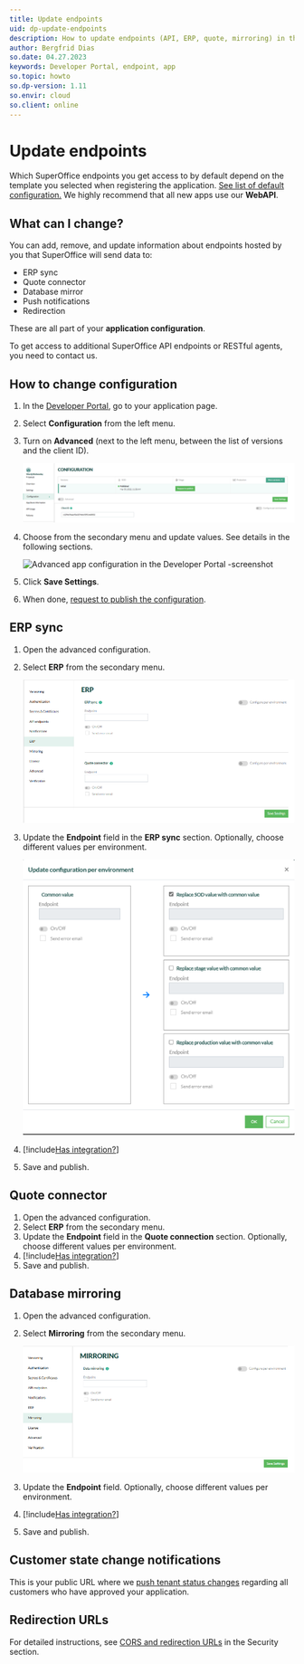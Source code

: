 ```yaml
---
title: Update endpoints
uid: dp-update-endpoints
description: How to update endpoints (API, ERP, quote, mirroring) in the SuperOffice Developer Portal.
author: Bergfrid Dias
so.date: 04.27.2023
keywords: Developer Portal, endpoint, app
so.topic: howto
so.dp-version: 1.11
so.envir: cloud
so.client: online
---
```


# Update endpoints

Which SuperOffice endpoints you get access to by default depend on the template you selected when registering the application. [See list of default configuration.][1] We highly recommend that all new apps use our **WebAPI**.

## What can I change?

You can add, remove, and update information about endpoints hosted by you that SuperOffice will send data to:

* ERP sync
* Quote connector
* Database mirror
* Push notifications
* Redirection

These are all part of your **application configuration**.

To get access to additional SuperOffice API endpoints or RESTful agents, you need to contact us.

## How to change configuration

1. In the [Developer Portal][3], go to your application page.
2. Select **Configuration** from the left menu.
3. Turn on **Advanced** (next to the left menu, between the list of versions and the client ID).

    ![Turn on advanced configuration for app -screenshot][img1]

4. Choose from the secondary menu and update values. See details in the following sections.

    ![Advanced app configuration in the Developer Portal -screenshot][img2]

5. Click **Save Settings**.
6. When done, [request to publish the configuration][2].

## ERP sync

1. Open the advanced configuration.
2. Select **ERP** from the secondary menu.

    ![ERP sync configuration for application -screenshot][img3]

3. Update the **Endpoint** field in the **ERP sync** section. Optionally, choose different values per environment.

    ![Configure endpoint per environment -screenshot][img4]

4. [!include[Has integration?](../../includes/has-integration.md)]

5. Save and publish.

## Quote connector

1. Open the advanced configuration.
2. Select **ERP** from the secondary menu.
3. Update the **Endpoint** field in the **Quote connection** section. Optionally, choose different values per environment.
4. [!include[Has integration?](../../includes/has-integration.md)]
5. Save and publish.

## Database mirroring

1. Open the advanced configuration.
2. Select **Mirroring** from the secondary menu.

    ![Database mirroring configuration for application -screenshot][img5]

3. Update the **Endpoint** field. Optionally, choose different values per environment.
4. [!include[Has integration?](../../includes/has-integration.md)]
5. Save and publish.

## Customer state change notifications

This is your public URL where we [push tenant status changes][7] regarding all customers who have approved your application.

## Redirection URLs

For detailed instructions, see [CORS and redirection URLs][6] in the Security section.

<!-- Referenced links -->
[1]: ../index.md#default-config
[2]: ../request-to-publish.md
[3]: https://dev.superoffice.com/
[6]: cors-and-redirection-urls.md
[7]: ../../best-practices/tenant-status/index.md#notify

<!-- Referenced images -->
[img1]: media/toggle-advanced.png
[img3]: media/erp-config.png
[img5]: media/mirror-config.png
[img2]: ../../media/configuration.png
[img4]: ../../best-practices/media/endpoint-per-envir.png
